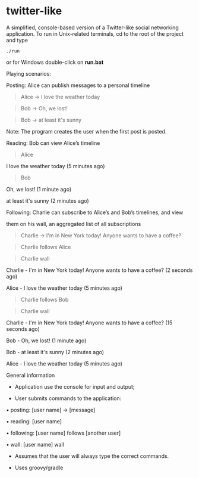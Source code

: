 twitter-like
============

A simplified, console-based version of a Twitter-like social networking application.
To run in Unix-related terminals, cd to the root of the project and type 

    ./run

or for Windows double-click on **run.bat**


Playing scenarios:

Posting: Alice can publish messages to a personal timeline

> Alice -> I love the weather today

> Bob -> Oh, we lost!

> Bob -> at least it's sunny

Note: The program creates the user when the first post is posted.

Reading: Bob can view Alice’s timeline

> Alice 

I love the weather today (5 minutes ago)

> Bob

Oh, we lost! (1 minute ago)

at least it's sunny (2 minutes ago)

Following: Charlie can subscribe to Alice’s and Bob’s timelines, and view 

them on his wall, an aggregated list of all subscriptions 

> Charlie -> I'm in New York today! Anyone wants to have a coffee?

> Charlie follows Alice

> Charlie wall 

Charlie - I'm in New York today! Anyone wants to have a coffee? (2 seconds ago)

Alice - I love the weather today (5 minutes ago)

> Charlie follows Bob

> Charlie wall 

Charlie - I'm in New York today! Anyone wants to have a coffee? (15 seconds ago)

Bob - Oh, we lost! (1 minute ago)

Bob - at least it's sunny (2 minutes ago)

Alice - I love the weather today (5 minutes ago)

General information

- Application use the console for input and output;

- User submits commands to the application:

• posting: [user name] -> [message]

• reading: [user name]

• following: [user name] follows [another user]

• wall: [user name] wall

- Assumes that the user will always type the correct commands.

- Uses groovy/gradle
